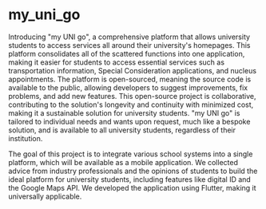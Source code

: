# my_uni_go

Introducing "my UNI go", a comprehensive platform that allows university students to access services all around their university's homepages. This platform consolidates all of the scattered functions into one application, making it easier for students to access essential services such as transportation information, Special Consideration applications, and nucleus appointments. The platform is open-sourced, meaning the source code is available to the public, allowing developers to suggest improvements, fix problems, and add new features. This open-source project is collaborative, contributing to the solution's longevity and continuity with minimized cost, making it a sustainable solution for university students. "my UNI go" is tailored to individual needs and wants upon request, much like a bespoke solution, and is available to all university students, regardless of their institution.

The goal of this project is to integrate various school systems into a single platform, which will be available as a mobile application. We collected advice from industry professionals and the opinions of students to build the ideal platform for university students, including features like digital ID and the Google Maps API. We developed the application using Flutter, making it universally applicable.
